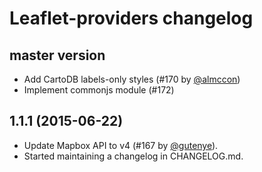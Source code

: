 
# Leaflet-providers changelog

## master version

 - Add CartoDB labels-only styles (#170 by [@almccon](https://github.com/almccon))
 - Implement commonjs module (#172)


## 1.1.1 (2015-06-22)

 - Update Mapbox API to v4 (#167 by [@gutenye](https://github.com/gutenye)).
 - Started maintaining a changelog in CHANGELOG.md.
